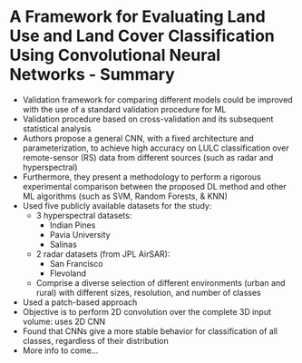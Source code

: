 # **A Framework for Evaluating Land Use and Land Cover Classification Using Convolutional Neural Networks** - Summary

- Validation framework for comparing different models could be improved with the use of a standard validation procedure for ML
- Validation procedure based on cross-validation and its subsequent statistical analysis
- Authors propose a general CNN, with a fixed architecture and parameterization, to achieve high accuracy on LULC classification over remote-sensor (RS) data from different sources (such as radar and hyperspectral)
- Furthermore, they present a methodology to perform a rigorous experimental comparison between the proposed DL method and other ML algorithms (such as SVM, Random Forests, & KNN)
- Used five publicly available datasets for the study:
    - 3 hyperspectral datasets:
        - Indian Pines
        - Pavia University
        - Salinas
    - 2 radar datasets (from JPL AirSAR):
        - San Francisco
        - Flevoland
    - Comprise a diverse selection of different environments (urban and rural) with different sizes, resolution, and number of classes
- Used a patch-based approach
- Objective is to perform 2D convolution over the complete 3D input volume: uses 2D CNN
- Found that CNNs give a more stable behavior for classification of all classes, regardless of their distribution
- More info to come...
